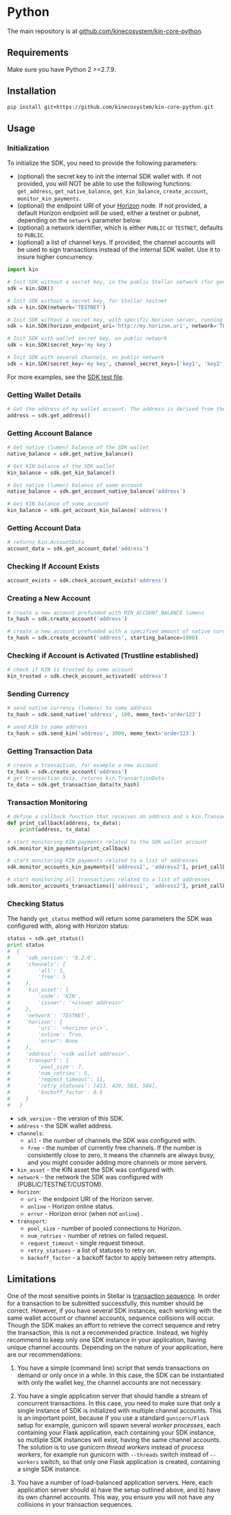 # Python

The main repository is at [github.com/kinecosystem/kin-core-python](https://github.com/kinecosystem/kin-core-python).

## Requirements

Make sure you have Python 2 >=2.7.9.

## Installation 

```bash
pip install git+https://github.com/kinecosystem/kin-core-python.git
```

## Usage

### Initialization

To initialize the SDK, you need to provide the following parameters:

- (optional) the secret key to init the internal SDK wallet with. If not provided, you will NOT be able to use the 
  following functions: `get_address`, `get_native_balance`, `get_kin_balance`, `create_account`, `monitor_kin_payments`.
- (optional) the endpoint URI of your [Horizon](https://www.stellar.org/developers/horizon/reference/) node. 
  If not provided, a default Horizon endpoint will be used, either a testnet or pubnet, depending on the `network` 
  parameter below.
- (optional) a network identifier, which is either `PUBLIC` or `TESTNET`, defaults to `PUBLIC`.
- (optional) a list of channel keys. If provided, the channel accounts will be used to sign transactions instead 
  of the internal SDK wallet. Use it to insure higher concurrency.


```python
import kin

# Init SDK without a secret key, in the public Stellar network (for generic blockchain queries)
sdk = kin.SDK()

# Init SDK without a secret key, for Stellar testnet
sdk = kin.SDK(network='TESTNET')

# Init SDK without a secret key, with specific Horizon server, running on Stellar testnet
sdk = kin.SDK(horizon_endpoint_uri='http://my.horizon.uri', network='TESTNET')

# Init SDK with wallet secret key, on public network
sdk = kin.SDK(secret_key='my key')

# Init SDK with several channels, on public network
sdk = kin.SDK(secret_key='my key', channel_secret_keys=['key1', 'key2', ...])
```
For more examples, see the [SDK test file](https://github.com/kinecosystem/kin-core-python/tree/master/test/test_sdk.py).


### Getting Wallet Details
```python
# Get the address of my wallet account. The address is derived from the secret key the SDK was inited with.
address = sdk.get_address()
```

### Getting Account Balance
```python
# Get native (lumen) balance of the SDK wallet
native_balance = sdk.get_native_balance()

# Get KIN balance of the SDK wallet
kin_balance = sdk.get_kin_balance()

# Get native (lumen) balance of some account
native_balance = sdk.get_account_native_balance('address')

# Get KIN balance of some account
kin_balance = sdk.get_account_kin_balance('address')
```

### Getting Account Data
```python
# returns kin.AccountData
account_data = sdk.get_account_data('address')
```

### Checking If Account Exists
```python
account_exists = sdk.check_account_exists('address')
```

### Creating a New Account
```python
# create a new account prefunded with MIN_ACCOUNT_BALANCE lumens
tx_hash = sdk.create_account('address')

# create a new account prefunded with a specified amount of native currency (lumens).
tx_hash = sdk.create_account('address', starting_balance=1000)
```

### Checking if Account is Activated (Trustline established)
```python
# check if KIN is trusted by some account
kin_trusted = sdk.check_account_activated('address')
```

### Sending Currency
```python
# send native currency (lumens) to some address
tx_hash = sdk.send_native('address', 100, memo_text='order123')

# send KIN to some address
tx_hash = sdk.send_kin('address', 1000, memo_text='order123')
```

### Getting Transaction Data
```python
# create a transaction, for example a new account
tx_hash = sdk.create_account('address')
# get transaction data, returns kin.TransactionData
tx_data = sdk.get_transaction_data(tx_hash)
```

### Transaction Monitoring
```python
# define a callback function that receives an address and a kin.TransactionData object
def print_callback(address, tx_data):
    print(address, tx_data)

# start monitoring KIN payments related to the SDK wallet account
sdk.monitor_kin_payments(print_callback)

# start monitoring KIN payments related to a list of addresses
sdk.monitor_accounts_kin_payments(['address1', 'address2'], print_callback)

# start monitoring all transactions related to a list of addresses
sdk.monitor_accounts_transactions(['address1', 'address2'], print_callback)
```

### Checking Status
The handy `get_status` method will return some parameters the SDK was configured with, along with Horizon status:
```python
status = sdk.get_status()
print status
#  {
#     'sdk_version': '0.2.0',
#     'channels': {
#         'all': 5,  
#         'free': 5  
#     }, 
#     'kin_asset': {
#         'code': 'KIN', 
#         'issuer': '<issuer address>'
#     }, 
#     'network': 'TESTNET', 
#     'horizon': {
#         'uri': '<horizon uri>', 
#         'online': True,
#         'error': None 
#     }, 
#     'address': '<sdk wallet address>',
#     'transport': {
#         'pool_size': 7,
#         'num_retries': 5,
#         'request_timeout': 11,
#         'retry_statuses': [413, 429, 503, 504],
#         'backoff_factor': 0.5
#     }
#   }
```
- `sdk_version` - the version of this SDK.
- `address` - the SDK wallet address.
- `channels`:
  - `all` - the number of channels the SDK was configured with.
  - `free` - the number of currently free channels. If the number is consistently close to zero, it means the channels
             are always busy, and you might consider adding more channels or more servers.
- `kin_asset` - the KIN asset the SDK was configured with.
- `network` - the network the SDK was configured with (PUBLIC/TESTNET/CUSTOM).
- `horizon`:
  - `uri` - the endpoint URI of the Horizon server.
  - `online` - Horizon online status.
  - `error` - Horizon error (when not `online`) .
- `transport`:
  - `pool_size` - number of pooled connections to Horizon.
  - `num_retries` - number of retries on failed request.
  - `request_timeout` - single request timeout.
  - `retry_statuses` - a list of statuses to retry on.
  - `backoff_factor` - a backoff factor to apply between retry attempts.

## Limitations

One of the most sensitive points in Stellar is [transaction sequence](https://www.stellar.org/developers/guides/concepts/transactions.html#sequence-number).
In order for a transaction to be submitted successfully, this number should be correct. However, if you have several 
SDK instances, each working with the same wallet account or channel accounts, sequence collisions will occur. 
Though the SDK makes an effort to retrieve the correct sequence and retry the transaction, this is not a recommended practice. 
Instead, we highly recommend to keep only one SDK instance in your application, having unique channel accounts.
Depending on the nature of your application, here are our recommendations:

1. You have a simple (command line) script that sends transactions on demand or only once in a while. 
In this case, the SDK can be instantiated with only the wallet key, the channel accounts are not necessary.

2. You have a single application server that should handle a stream of concurrent transactions. In this case, 
you need to make sure that only a single instance of SDK is initialized with multiple channel accounts. 
This is an important point, because if you use a standard `gunicorn/Flask` setup for example, gunicorn will spawn 
several *worker processes*, each containing your Flask application, each containing your SDK instance, so mutliple
SDK instances will exist, having the same channel accounts. The solution is to use gunicorn *thread workers* instead of
*process workers*, for example run gunicorn with `--threads` switch instead of `--workers` switch, so that only 
one Flask application is created, containing a single SDK instance.

3. You have a number of load-balanced application servers. Here, each application server should a) have the setup outlined
above, and b) have its own channel accounts. This way, you ensure you will not have any collisions in your transaction
sequences.
